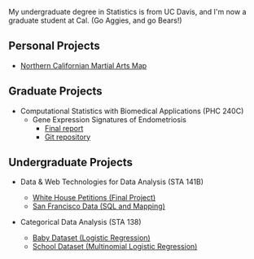 My undergraduate degree in Statistics is from UC Davis, and I'm now a graduate student at Cal. (Go Aggies, and go Bears!)

## Personal Projects
* <a href="https://palautatan.github.io/fight/01-map/yelp-api.html">Northern Californian Martial Arts Map</a>

## Graduate Projects
* Computational Statistics with Biomedical Applications (PHC 240C)
    + Gene Expression Signatures of Endometriosis
        - <a href="graduate/phc240c/endometriosis-report.pdf">Final report</a>  
        - <a href="https://github.com/palautatan/endometriosis">Git repository</a>  

## Undergraduate Projects
* Data & Web Technologies for Data Analysis (STA 141B)
    - <a href="project141b" title="Final Project">White House Petitions (Final Project)</a>  
    - <a href="assignments/141b_assignment6.html" title="Exploring San Francisco Data">San Francisco Data (SQL and Mapping)</a>  

* Categorical Data Analysis (STA 138)
    - <a href="assignments/138_project3_2.html" title="Logistic Regression">Baby Dataset (Logistic Regression)</a>  
    - <a href="assignments/138_project3_1.html" title="Multinomial Logistic Regression">School Dataset (Multinomial Logistic Regression)</a>  
